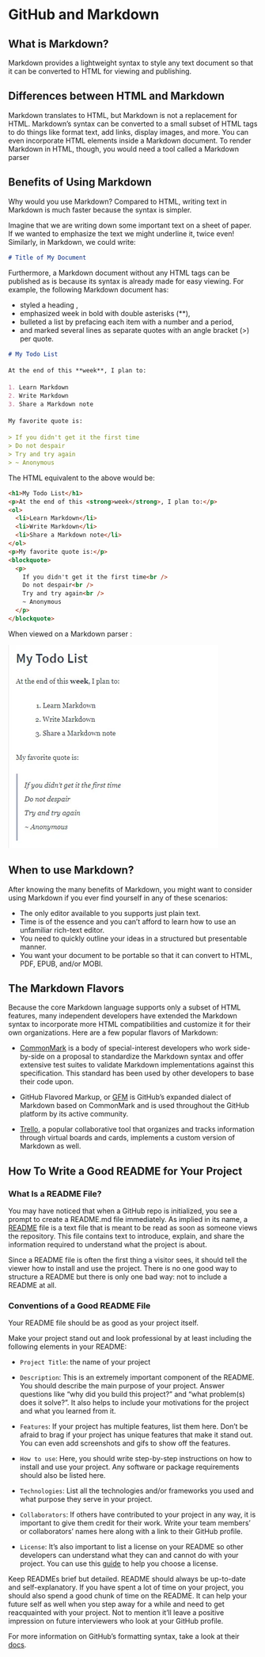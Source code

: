 # GitHub and Markdown

## What is Markdown?

Markdown provides a lightweight syntax to style any text document so that it can be converted to HTML for viewing and publishing.

## Differences between HTML and Markdown

Markdown translates to HTML, but Markdown is not a replacement for HTML. Markdown’s syntax can be converted to a small subset of HTML tags to do things like format text, add links, display images, and more. You can even incorporate HTML elements inside a Markdown document. To render Markdown in HTML, though, you would need a tool called a Markdown parser

## Benefits of Using Markdown

Why would you use Markdown? Compared to HTML, writing text in Markdown is much faster because the syntax is simpler.

Imagine that we are writing down some important text on a sheet of paper. If we wanted to emphasize the text we might underline it, twice even! Similarly, in Markdown, we could write:

```md
# Title of My Document
```

Furthermore, a Markdown document without any HTML tags can be published as is because its syntax is already made for easy viewing. For example, the following Markdown document has:

- styled a heading ,
- emphasized week in bold with double asterisks (\*\*),
- bulleted a list by prefacing each item with a number and a period,
- and marked several lines as separate quotes with an angle bracket (>) per quote.

```md
# My Todo List

At the end of this **week**, I plan to:

1. Learn Markdown
2. Write Markdown
3. Share a Markdown note

My favorite quote is:

> If you didn't get it the first time
> Do not despair
> Try and try again
> ~ Anonymous
```

The HTML equivalent to the above would be:

```html
<h1>My Todo List</h1>
<p>At the end of this <strong>week</strong>, I plan to:</p>
<ol>
  <li>Learn Markdown</li>
  <li>Write Markdown</li>
  <li>Share a Markdown note</li>
</ol>
<p>My favorite quote is:</p>
<blockquote>
  <p>
    If you didn't get it the first time<br />
    Do not despair<br />
    Try and try again<br />
    ~ Anonymous
  </p>
</blockquote>
```

When viewed on a Markdown parser :

![Markdown](../assets/stack_edit_md_parser.webp)

## When to use Markdown?

After knowing the many benefits of Markdown, you might want to consider using Markdown if you ever find yourself in any of these scenarios:

- The only editor available to you supports just plain text.
- Time is of the essence and you can’t afford to learn how to use an unfamiliar rich-text editor.
- You need to quickly outline your ideas in a structured but presentable manner.
- You want your document to be portable so that it can convert to HTML, PDF, EPUB, and/or MOBI.

## The Markdown Flavors

Because the core Markdown language supports only a subset of HTML features, many independent developers have extended the Markdown syntax to incorporate more HTML compatibilities and customize it for their own organizations. Here are a few popular flavors of Markdown:

- [CommonMark](https://commonmark.org/) is a body of special-interest developers who work side-by-side on a proposal to standardize the Markdown syntax and offer extensive test suites to validate Markdown implementations against this specification. This standard has been used by other developers to base their code upon.

- GitHub Flavored Markup, or [GFM](https://github.github.com/gfm/) is GitHub’s expanded dialect of Markdown based on CommonMark and is used throughout the GitHub platform by its active community.

- [Trello](https://help.trello.com/article/821-using-markdown-in-trello), a popular collaborative tool that organizes and tracks information through virtual boards and cards, implements a custom version of Markdown as well.

## How To Write a Good README for Your Project

### What Is a README File?

You may have noticed that when a GitHub repo is initialized, you see a prompt to create a README.md file immediately. As implied in its name, a [README](https://docs.github.com/en/repositories/managing-your-repositorys-settings-and-features/customizing-your-repository/about-readmes) file is a text file that is meant to be read as soon as someone views the repository. This file contains text to introduce, explain, and share the information required to understand what the project is about.

Since a README file is often the first thing a visitor sees, it should tell the viewer how to install and use the project. There is no one good way to structure a README but there is only one bad way: not to include a README at all.

### Conventions of a Good README File

Your README file should be as good as your project itself.

Make your project stand out and look professional by at least including the following elements in your README:

- `Project Title`: the name of your project

- `Description`: This is an extremely important component of the README. You should describe the main purpose of your project. Answer questions like “why did you build this project?” and “what problem(s) does it solve?”. It also helps to include your motivations for the project and what you learned from it.

- `Features`: If your project has multiple features, list them here. Don’t be afraid to brag if your project has unique features that make it stand out. You can even add screenshots and gifs to show off the features.

- `How to use`: Here, you should write step-by-step instructions on how to install and use your project. Any software or package requirements should also be listed here.

- `Technologies`: List all the technologies and/or frameworks you used and what purpose they serve in your project.

- `Collaborators`: If others have contributed to your project in any way, it is important to give them credit for their work. Write your team members’ or collaborators’ names here along with a link to their GitHub profile.

- `License`: It’s also important to list a license on your README so other developers can understand what they can and cannot do with your project. You can use this [guide](https://choosealicense.com/) to help you choose a license.

Keep READMEs brief but detailed. README should always be up-to-date and self-explanatory. If you have spent a lot of time on your project, you should also spend a good chunk of time on the README. It can help your future self as well when you step away for a while and need to get reacquainted with your project. Not to mention it’ll leave a positive impression on future interviewers who look at your GitHub profile.

For more information on GitHub’s formatting syntax, take a look at their [docs](https://docs.github.com/en/get-started/writing-on-github/getting-started-with-writing-and-formatting-on-github/basic-writing-and-formatting-syntax).
